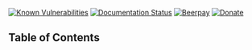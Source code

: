 [![Known Vulnerabilities](https://snyk.io/test/github/EmilienPer/OSCP-scripts/badge.svg?targetFile=discovery%2Frequirements.txt)](https://snyk.io/test/github/EmilienPer/OSCP-scripts?targetFile=discovery%2Frequirements.txt)
[![Documentation Status](https://readthedocs.org/projects/oscp-scripts/badge/?version=latest)](https://oscp-scripts.readthedocs.io/en/latest/?badge=latest)
[![Beerpay](https://img.shields.io/beerpay/hashdog/scrapfy-chrome-extension.svg)](https://beerpay.io/EmilienPer/OSCP-scripts)
[![Donate](https://img.shields.io/badge/donate-paypal-orange.svg)](https://www.paypal.me/EmilienPer)

## Table of Contents
